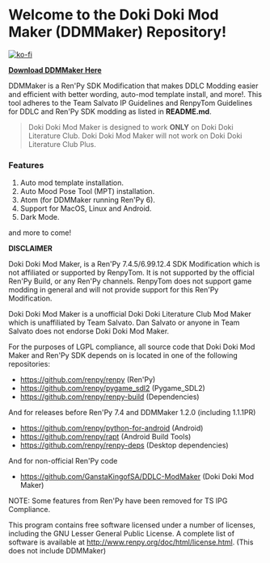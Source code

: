 
# Welcome to the Doki Doki Mod Maker (DDMMaker) Repository!

[![ko-fi](https://www.ko-fi.com/img/githubbutton_sm.svg)](https://ko-fi.com/K3K22K8SU)

**[Download DDMMaker Here](https://github.com/GanstaKingofSA/DDLC-ModMaker/releases)**

DDMMaker is a Ren'Py SDK Modification that makes DDLC Modding easier and efficient with better wording, auto-mod template install, and more!. This tool adheres to the Team Salvato IP Guidelines and RenpyTom Guidelines for DDLC and Ren'Py SDK modding as listed in **README.md**.
> Doki Doki Mod Maker is designed to work **ONLY** on Doki Doki Literature Club. Doki Doki Mod Maker will not work on Doki Doki Literature Club Plus.

### **Features**
1. Auto mod template installation.
2. Auto Mood Pose Tool (MPT) installation.
3. Atom (for DDMMaker running Ren'Py 6).
4. Support for MacOS, Linux and Android.
5. Dark Mode.

and more to come!

**DISCLAIMER**

Doki Doki Mod Maker, is a Ren'Py 7.4.5/6.99.12.4 SDK Modification which is not affiliated or supported by RenpyTom. It is not supported by the official Ren'Py Build, or any Ren'Py channels. RenpyTom does not support game modding in general and will not provide support for this Ren'Py Modification.
    
Doki Doki Mod Maker is a unofficial Doki Doki Literature Club Mod Maker which is unaffiliated by Team Salvato. Dan Salvato or anyone in Team Salvato does not endorse Doki Doki Mod Maker.

For the purposes of LGPL compliance, all source code that Doki Doki Mod Maker and Ren'Py SDK depends
on is located in one of the following repositories:

* https://github.com/renpy/renpy (Ren'Py)
* https://github.com/renpy/pygame_sdl2 (Pygame_SDL2)
* https://github.com/renpy/renpy-build (Dependencies)

And for releases before Ren'Py 7.4 and DDMMaker 1.2.0 (including 1.1.1PR)
* https://github.com/renpy/python-for-android (Android)
* https://github.com/renpy/rapt (Android Build Tools)
* https://github.com/renpy/renpy-deps (Desktop dependencies)

And for non-official Ren'Py code
* https://github.com/GanstaKingofSA/DDLC-ModMaker (Doki Doki Mod Maker)

NOTE: Some features from Ren'Py have been removed for TS IPG Compliance.

This program contains free software licensed under a number of licenses, including the GNU Lesser General Public License. A complete list of software is available at http://www.renpy.org/doc/html/license.html.
(This does not include DDMMaker)
